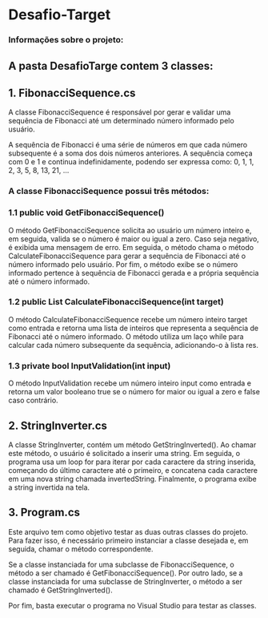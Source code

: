 # Desafio-Target
<h3> Informações sobre o projeto: </h2>
<h2>A pasta DesafioTarge contem 3 classes: </h2>
<h2>1. FibonacciSequence.cs </h2>
  
 <p>A classe FibonacciSequence é responsável por gerar e validar uma sequência de Fibonacci até um determinado número informado pelo usuário.</p>
 <p> A sequência de Fibonacci é uma série de números em que cada número subsequente é a soma dos dois números anteriores. A sequência começa com 0 e 1 e continua indefinidamente, podendo ser expressa como: 0, 1, 1, 2, 3, 5, 8, 13, 21, ... </p>
 
 <h3>A classe FibonacciSequence possui três métodos:</h3>
 <h3>1.1 public void GetFibonacciSequence() </h3>
 <p>O método GetFibonacciSequence solicita ao usuário um número inteiro e, em seguida, valida se o número é maior ou igual a zero. Caso seja negativo, é exibida uma mensagem de erro. Em seguida, o método chama o método CalculateFibonacciSequence para gerar a sequência de Fibonacci até o número informado pelo usuário. Por fim, o método exibe se o número informado pertence à sequência de Fibonacci gerada e a própria sequência até o número informado. </p>
 <h3>1.2 public List<int> CalculateFibonacciSequence(int target) </h3>
 <p>O método CalculateFibonacciSequence recebe um número inteiro target como entrada e retorna uma lista de inteiros que representa a sequência de Fibonacci até o número informado. O método utiliza um laço while para calcular cada número subsequente da sequência, adicionando-o à lista res. </p>
 <h3>1.3 private bool InputValidation(int input) </h3>
 <p>O método InputValidation recebe um número inteiro input como entrada e retorna um valor booleano true se o número for maior ou igual a zero e false caso contrário. </p>
 
 
 <h2>2. StringInverter.cs </h2>
 <p>A classe StringInverter, contém um método GetStringInverted(). Ao chamar este método, o usuário é solicitado a inserir uma string. Em seguida, o programa usa um loop for para iterar por cada caractere da string inserida, começando do último caractere até o primeiro, e concatena cada caractere em uma nova string chamada invertedString. Finalmente, o programa exibe a string invertida na tela.</p>
 
 
 <h2>3. Program.cs </h2>
 <p>Este arquivo tem como objetivo testar as duas outras classes do projeto. Para fazer isso, é necessário primeiro instanciar a classe desejada e, em seguida, chamar o método correspondente.

Se a classe instanciada for uma subclasse de FibonacciSequence, o método a ser chamado é GetFibonacciSequence(). Por outro lado, se a classe instanciada for uma subclasse de StringInverter, o método a ser chamado é GetStringInverted().

Por fim, basta executar o programa no Visual Studio para testar as classes.</p>
 

 


